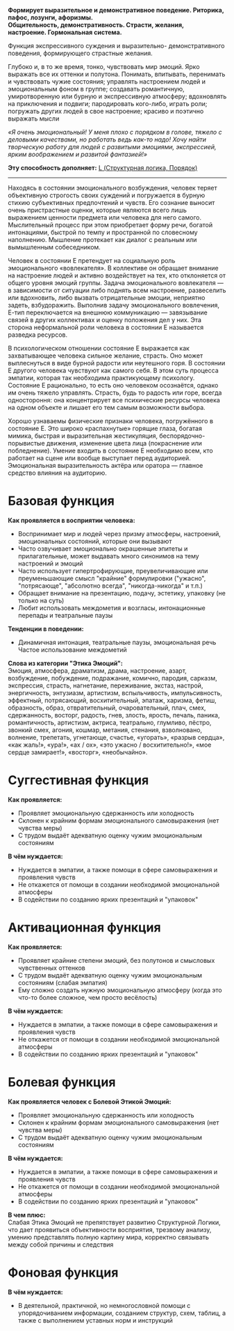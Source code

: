 **Формирует выразительное и демонстративное поведение. Риторика, пафос, лозунги, афоризмы.  
Общительность, демонстративность. Страсти, желания, настроение. Гормональная система.**

Функция экспрессивного суждения и выразительно- демонстративного поведения, формирующего страстные желания.  
  
Глубоко и, в то же время, тонко, чувствовать мир эмоций. Ярко выражать все их оттенки и полутона. Понимать, впитывать, перенимать и чувствовать чужие состояния; управлять настроением людей и эмоциональным фоном в группе; создавать романтичную, умиротворенную или бурную и экспрессивную атмосферу; вдохновлять на приключения и подвиги; пародировать кого-либо, играть роли; погружать других людей в свое настроение; красиво и поэтично выражать мысли  
  
*«Я очень эмоциональный! У меня плохо с порядком в голове, тяжело с деловыми качествами, но работать ведь как-то надо! Хочу найти творческую работу для людей с развитыми эмоциями, экспрессией, ярким воображением и развитой фантазией!»*

**Эту способность дополняет:** [L (Структурная логика, Порядок)](L%20(Структурная%20логика,%20Порядок).md)

---

Находясь в состоянии эмоционального возбуждения, человек теряет объективную строгость своих суждений и погружается в бурную стихию субъективных предпочтений и чувств. Его сознание выносит очень пристрастные оценки, которые являются всего лишь выражением ценности предмета или человека для него самого. Мыслительный процесс при этом приобретает форму речи, богатой интонациями, быстрой по темпу и пространной по словесному наполнению. Мышление протекает как диалог с реальным или вымышленным собеседником.

Человек в состоянии E претендует на социальную роль эмоционального «вовлекателя». В коллективе он обращает внимание на настроение людей и активно воздействует на тех, кто отклоняется от общего уровня эмоций группы. Задача эмоционального вовлекателя — в зависимости от ситуации либо поднять всем настроение, развеселить или вдохновить, либо вызвать отрицательные эмоции, неприятно задеть, взбудоражить. Выполнив задачу эмоционального вовлечения, Е-тип переключается на внешнюю коммуникацию — завязывание связей в других коллективах и оценку положения дел у них. Эта сторона неформальной роли человека в состоянии E называется разведка ресурсов.

В психологическом отношении состояние E выражается как захватывающее человека сильное желание, страсть. Оно может выплеснуться в виде бурной радости или неутешного горя. В состоянии E другого человека чувствуют как самого себя. В этом суть процесса эмпатии, которая так необходима практикующему психологу. Состояние E рационально, то есть оно человеком осознаётся, однако им очень тяжело управлять. Страсть, будь то радость или горе, всегда одностороння: она концентрирует все психические ресурсы человека на одном объекте и лишает его тем самым возможности выбора.

Хорошо узнаваемы физические признаки человека, погружённого в состояние Е. Это широко «распахнутые» горящие глаза, богатая мимика, быстрая и выразительная жестикуляция, беспорядочно-порывистые движения, изменение цвета лица (покраснение или побледнение). Умение входить в состояние E необходимо всем, кто работает на сцене или вообще выступает перед аудиторией. Эмоциональная выразительность актёра или оратора — главное средство влияния на аудиторию.

# Базовая функция
**Как проявляется в восприятии человека:**  
- Воспринимает мир и людей через призму атмосферы, настроений, эмоциональных состояний, которые они вызывают
- Часто озвучивает эмоционально окрашенные эпитеты и прилагательные, может выдавать много синонимов на тему настроений и эмоций
- Часто использует гипертрофирующие, преувеличивающие или преуменьшающие смысл "крайние" формулировки ("ужасно", "потрясающе", "абсолютно всегда", "никогда-никогда" и т.п.)
- Обращает внимание на презентацию, подачу, эстетику, упаковку (не только на суть)
- Любит использовать междометия и возгласы, интонационные перепады и театральные паузы

**Тенденции в поведении:**  
- Динамичная интонация, театральные паузы, эмоциональная речь
 Частое использование междометий

**Слова из категории "Этика Эмоций":**  
Эмоция, атмосфера, драматизм, драма, настроение, азарт, возбуждение, побуждение, подражание, комично, пародия, сарказм, экспрессия, страсть, нагнетание, переживание, экстаз, настрой, энергичность, энтузиазм, артистизм, вспыльчивость, импульсивность, эффектный, потрясающий, восхитительный, эпатаж, харизма, фетиш, образность, образ, отвратительный, очаровательный, плач, смех, сдержанность, восторг, радость, гнев, злость, ярость, печаль, паника, романтичность, артистизм, актриса, театрально, глумливо, пёстро, звонкий смех, агония, кошмар, метания, стенания, взволновано, волнение, трепетать, угнетающе, счастье, «угорать», «разрыв сердца», «как жаль!», «ура!», «ах / ох», «это ужасно / восхитительно!», «мое сердце замирает!», «восторг», «необычайно».

# Суггестивная функция
**Как проявляется:**  
- Проявляет эмоциональную сдержанность или холодность
- Склонен к крайним формам эмоционального самовыражения (нет чувства меры)
- С трудом выдаёт адекватную оценку чужим эмоциональным состояниям

**В чём нуждается:**
- Нуждается в эмпатии, а также помощи в сфере самовыражения и проявления чувств
- Не откажется от помощи в создании необходимой эмоциональной атмосферы
- В содействии по созданию ярких презентаций и "упаковок"

# Активационная функция
**Как проявляется:**  
- Проявляет крайние степени эмоций, без полутонов и смысловых чувственных оттенков
- С трудом выдаёт адекватную оценку чужим эмоциональным состояниям (слабая эмпатия)
- Ему сложно создать нужную эмоциональную атмосферу (когда это что-то более сложное, чем просто весёлость)

**В чём нуждается:**  
- Нуждается в эмпатии, а также помощи в сфере самовыражения и проявления чувств
- Не откажется от помощи в создании необходимой эмоциональной атмосферы
- В содействии по созданию ярких презентаций и "упаковок"

# Болевая функция
**Как проявляется человек с Болевой Этикой Эмоций:**  
- Проявляет эмоциональную сдержанность или холодность
- Склонен к крайним формам эмоционального самовыражения (нет чувства меры)
- С трудом выдаёт адекватную оценку чужим эмоциональным состояниям

**В чём нуждается:**
- Нуждается в эмпатии, а также помощи в сфере самовыражения и проявления чувств
- Не откажется от помощи в создании необходимой эмоциональной атмосферы
- В содействии по созданию ярких презентаций и "упаковок"

**В чем плюс:**  
Слабая Этика Эмоций не препятствует развитию Структурной Логики, что дает проявиться объективности восприятия, трезвому анализу, умению представлять полную картину мира, корректно связывать между собой причины и следствия

# Фоновая функция
**В чём нуждается:**  
- В деятельной, практичной, но немногословной помощи с упорядочиванием информации, созданием структур, схем, таблиц, а также с выполнением уставных норм и инструкций